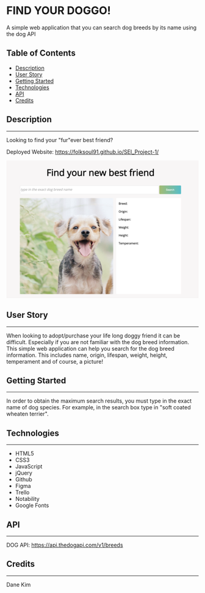 # **FIND YOUR DOGGO!**

A simple web application that you can search dog breeds by its name using the dog API

## Table of Contents

- [Description](#Description)
- [User Story](#user-story)
- [Getting Started](#getting-started)
- [Technologies](#technologies)
- [API](#API)
- [Credits](#credits)

## Description

---

Looking to find your "fur"ever best friend?

Deployed Website: https://folksoul91.github.io/SEI_Project-1/

![alt text](./Image/README%20Screenshot.png)

## User Story

---

When looking to adopt/purchase your life long doggy friend it can be difficult. Especially if you are not familiar with the dog breed information. This simple web application can help you search for the dog breed information. This includes name, origin, lifespan, weight, height, temperament and of course, a picture!

## Getting Started

---

In order to obtain the maximum search results, you must type in the exact name of dog species. For example, in the search box type in "soft coated wheaten terrier".

## Technologies

---

- HTML5
- CSS3
- JavaScript
- jQuery
- Github
- Figma
- Trello
- Notability
- Google Fonts

## API

---

DOG API: https://api.thedogapi.com/v1/breeds

## Credits

---

Dane Kim
